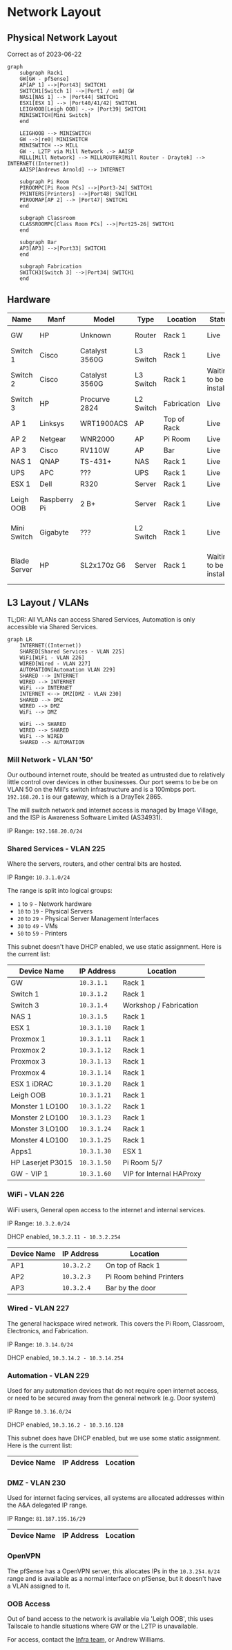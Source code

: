 # Network Layout

## Physical Network Layout

Correct as of 2023-06-22

```mermaid
graph 
    subgraph Rack1
    GW[GW - pfSense] 
    AP[AP 1] -->|Port43| SWITCH1
    SWITCH1[Switch 1] -->|Port1 / en0| GW
    NAS1[NAS 1] --> |Port44| SWITCH1
    ESX1[ESX 1] --> |Port40/41/42| SWITCH1
    LEIGHOOB[Leigh OOB] -.-> |Port39| SWITCH1
    MINISWITCH[Mini Switch]
    end

    LEIGHOOB --> MINISWITCH
    GW -->|re0| MINISWITCH
    MINISWITCH --> MILL
    GW -. L2TP via Mill Network .-> AAISP
    MILL[Mill Network] --> MILLROUTER[Mill Router - Draytek] --> INTERNET((Internet))
    AAISP[Andrews Arnold] --> INTERNET
    
    subgraph Pi Room
    PIROOMPC[Pi Room PCs] -->|Port3-24| SWITCH1
    PRINTERS[Printers] -->|Port48| SWITCH1
    PIROOMAP[AP 2] --> |Port47| SWITCH1
    end

    subgraph Classroom
    CLASSROOMPC[Class Room PCs] -->|Port25-26| SWITCH1
    end
    
    subgraph Bar
    AP3[AP3] -->|Port33| SWITCH1
    end
    
    subgraph Fabrication
    SWITCH3[Switch 3] -->|Port34| SWITCH1
    end
```

## Hardware

| Name         | Manf         | Model          | Type      | Location    | Status                  | Notes                                                                |
| ------------ | ------------ | -------------- | --------- | ----------- | ----------------------- | -------------------------------------------------------------------- |
| GW           | HP           | Unknown        | Router    | Rack 1      | Live                    | HP desktop system running pfSense                                    |
| Switch 1     | Cisco        | Catalyst 3560G | L3 Switch | Rack 1      | Live                    |                                                                      |
| Switch 2     | Cisco        | Catalyst 3560G | L3 Switch | Rack 1      | Waiting to be installed | Sandbox/Learning switch                                              |
| Switch 3     | HP           | Procurve 2824  | L2 Switch | Fabrication | Live                    | Switch for the fabrication area                                      |
| AP 1         | Linksys      | WRT1900ACS     | AP        | Top of Rack | Live                    | Uses stock firmware                                                  |
| AP 2         | Netgear      | WNR2000        | AP        | Pi Room     | Live                    |                                                                      |
| AP 3         | Cisco        | RV110W         | AP        | Bar         | Live                    |                                                                      |
| NAS 1        | QNAP         | TS-431+        | NAS       | Rack 1      | Live                    |                                                                      |
| UPS          | APC          | ???            | UPS       | Rack 1      | Live                    |                                                                      |
| ESX 1        | Dell         | R320           | Server    | Rack 1      | Live                    |                                                                      |
| Leigh OOB    | Raspberry Pi | 2 B+           | Server    | Rack 1      | Live                    | Gives us 'out of band' access to Hackspace network and devices       |
| Mini Switch  | Gigabyte     | ???            | L2 Switch | Rack 1      | Live                    | Multiple ports on the Mill network, needs switching to Switch 1      |
| Blade Server | HP           | SL2x170z G6    | Server    | Rack 1      | Waiting to be installed | Donated by Chris D, possible future Kube/Proxmox/vSphere lab cluster |

## L3 Layout / VLANs

TL;DR: All VLANs can access Shared Services, Automation is only accessible via Shared Services.

```mermaid
graph LR
    INTERNET((Internet))
    SHARED[Shared Services - VLAN 225]
    WiFi[WiFi - VLAN 226]
    WIRED[Wired - VLAN 227]
    AUTOMATION[Automation VLAN 229]
    SHARED --> INTERNET
    WIRED --> INTERNET
    WiFi --> INTERNET
    INTERNET <--> DMZ[DMZ - VLAN 230]
    SHARED --> DMZ
    WIRED --> DMZ
    WiFi --> DMZ
    
    WiFi --> SHARED
    WIRED --> SHARED
    WiFi --> WIRED
    SHARED --> AUTOMATION
```

### Mill Network - VLAN '50'

Our outbound internet route, should be treated as untrusted due to relatively little control over devices in other businesses. Our port seems to be be on VLAN 50 on the Mill's switch infrastructure and is a 100mbps port. `192.168.20.1` is our gateway, which is a DrayTek 2865.

The mill switch network and internet access is managed by Image Village, and the ISP is Awareness Software Limited (AS34931).

IP Range: `192.168.20.0/24`

### Shared Services - VLAN 225

Where the servers, routers, and other central bits are hosted.

IP Range: `10.3.1.0/24`

The range is split into logical groups:

* `1` to `9` - Network hardware
* `10` to `19` - Physical Servers
* `20` to `29` - Physical Server Management Interfaces
* `30` to `49` - VMs
* `50` to `59` - Printers

This subnet doesn't have DHCP enabled, we use static assignment. Here is the current list:

| Device Name       | IP Address  | Location                 |
| ----------------- | ----------- | ------------------------ |
| GW                | `10.3.1.1`  | Rack 1                   |
| Switch 1          | `10.3.1.2`  | Rack 1                   |
| Switch 3          | `10.3.1.4`  | Workshop / Fabrication   |
| NAS 1             | `10.3.1.5`  | Rack 1                   |
| ESX 1             | `10.3.1.10` | Rack 1                   |
| Proxmox 1         | `10.3.1.11` | Rack 1                   |
| Proxmox 2         | `10.3.1.12` | Rack 1                   |
| Proxmox 3         | `10.3.1.13` | Rack 1                   |
| Proxmox 4         | `10.3.1.14` | Rack 1                   |
| ESX 1 iDRAC       | `10.3.1.20` | Rack 1                   |
| Leigh OOB         | `10.3.1.21` | Rack 1                   |
| Monster 1 LO100   | `10.3.1.22` | Rack 1                   |
| Monster 2 LO100   | `10.3.1.23` | Rack 1                   |
| Monster 3 LO100   | `10.3.1.24` | Rack 1                   |
| Monster 4 LO100   | `10.3.1.25` | Rack 1                   |
| Apps1             | `10.3.1.30` | ESX 1                    |
| HP Laserjet P3015 | `10.3.1.50` | Pi Room 5/7              |
| GW - VIP 1        | `10.3.1.60` | VIP for Internal HAProxy |

### WiFi - VLAN 226

WiFi users, General open access to the internet and internal services.

IP Range: `10.3.2.0/24`

DHCP enabled, `10.3.2.11 - 10.3.2.254`

| Device Name | IP Address | Location                |
| ----------- | ---------- | ----------------------- |
| AP1         | `10.3.2.2` | On top of Rack 1        |
| AP2         | `10.3.2.3` | Pi Room behind Printers |
| AP3         | `10.3.2.4` | Bar by the door         |

### Wired - VLAN 227

The general hackspace wired network. This covers the Pi Room, Classroom, Electronics, and Fabrication.

IP Range: `10.3.14.0/24`

DHCP enabled, `10.3.14.2 - 10.3.14.254`

### Automation - VLAN 229

Used for any automation devices that do not require open internet access, or need to be secured away from the general network (e.g. Door system)

IP Range `10.3.16.0/24`

DHCP enabled, `10.3.16.2 - 10.3.16.128`

This subnet does have DHCP enabled, but we use some static assignment. Here is the current list:

| Device Name | IP Address | Location |
| ----------- | ---------- | -------- |

### DMZ - VLAN 230

Used for internet facing services, all systems are allocated addresses within the A&A delegated IP range.

IP Range: `81.187.195.16/29`

| Device Name | IP Address | Location |
| ----------- | ---------- | -------- |

### OpenVPN

The pfSense has a OpenVPN server, this allocates IPs in the `10.3.254.0/24` range and is available as a normal interface on pfSense, but it doesn't have a VLAN assigned to it.

### OOB Access

Out of band access to the network is available via 'Leigh OOB', this uses Tailscale to handle situations where GW or the L2TP is unavailable.

For access, contact the [Infra team](../membership/useful_contacts.md#tech-infrastructure), or Andrew Williams.